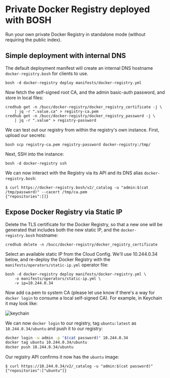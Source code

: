 # Private Docker Registry deployed with BOSH

Run your own private Docker Registry in standalone mode (without requiring the public index).

## Simple deployment with internal DNS

The default deployment manifest will create an internal DNS hostname `docker-registry.bosh` for clients to use.

```plain
bosh -d docker-registry deploy manifests/docker-registry.yml
```

Now fetch the self-signed root CA, and the admin basic-auth password, and store in local files:

```plain
credhub get -n /bucc/docker-registry/docker_registry_certificate -j \
    | jq -r ".value.ca" > registry-ca.pem
credhub get -n /bucc/docker-registry/docker_registry_password -j \
    | jq -r ".value" > registry-password
```

We can test out our registry from within the registry's own instance. First, upload our secrets:

```plain
bosh scp registry-ca.pem registry-password docker-registry:/tmp/
```

Next, SSH into the instance:

```plain
bosh -d docker-registry ssh
```

We can now interact with the Registry via its API and its DNS alias `docker-registry.bosh`:

```plain
$ curl https://docker-registry.bosh/v2/_catalog -u "admin:$(cat /tmp/password)" --cacert /tmp/ca.pem
{"repositories":[]}
```

## Expose Docker Registry via Static IP

Delete the TLS certificate for the Docker Registry, so that a new one will be generated that includes both the new static IP, and the `docker-registry.bosh` hostname:

```plain
credhub delete -n /bucc/docker-registry/docker_registry_certificate
```

Select an available static IP from the Cloud Config. We'll use 10.244.0.34 below, and re-deploy the Docker Registry with the `manifests/operators/static-ip.yml` operator file:

```plain
bosh -d docker-registry deploy manifests/docker-registry.yml \
    -o manifests/operators/static-ip.yml \
    -v ip=10.244.0.34
```


Now add ca.pem to system CA (please let use know if there's a way for `docker login` to consume a local self-signed CA). For example, in Keychain it may look like:

![keychain](https://p198.p4.n0.cdn.getcloudapp.com/items/p9u5lR81/docker-registry-ca-keychain.png?v=0a5b64b4ab0ebf3538ad61d35d45557f)

We can now `docker login` to our registry, tag `ubuntu:latest` as `10.244.0.34/ubuntu` and push it to our registry:

```bash
docker login -u admin -p "$(cat password)" 10.244.0.34
docker tag ubuntu 10.244.0.34/ubuntu
docker push 10.244.0.34/ubuntu
```

Our registry API confirms it now has the `ubuntu` image:

```plain
$ curl https://10.244.0.34/v2/_catalog -u "admin:$(cat password)"
{"repositories":["ubuntu"]}
```
